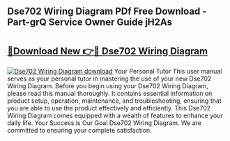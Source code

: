 ## Dse702 Wiring Diagram PDf Free Download - Part-grQ Service Owner Guide jH2As

# <h2><a href="http://dfnhfoi.blite.top/?on=Dse702+Wiring+Diagram">🔗Download New 👉🔴 Dse702 Wiring Diagram</a></h2>

[![Dse702 Wiring Diagram download](https://i.imgur.com/lujVjoI.png)](http://dfnhfoi.blite.top/?on=Dse702+Wiring+Diagram)
Your Personal Tutor This user manual serves as your personal tutor in mastering the use of your new Dse702 Wiring Diagram. Before you begin using your Dse702 Wiring Diagram, please read this manual thoroughly. It contains essential information on product setup, operation, maintenance, and troubleshooting, ensuring that you are able to use the product effectively and efficiently. This Dse702 Wiring Diagram comes equipped with a wealth of features to enhance your daily life. Your Success is Our Goal Dse702 Wiring Diagram. We are committed to ensuring your complete satisfaction.

